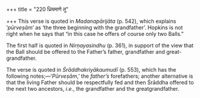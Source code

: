 +++
title = "220 ध्रियमाणे तु"

+++
This verse is quoted in *Madanapārijāta* (p. 542), which explains
‘*pūrveṣām*’ as ‘the three beginning with the grandfather’. Hopkins is
not right when he says that “in this case he offers of course only two
Balls.”

The first half is quoted in *Nirṇayasindhu* (p. 361), in support of the
view that the Ball should be offered to the Father’s father, grandfather
and great-grandfather.

The verse is quoted in *Śrāddhakriyākaumudī* (p. 553), which has the
following notes;—‘*Pūrveṣām*,’ the *father’s* forefathers; another
alternative is that the living Father should be respectfully fed and
then Śrāddha offered to the next two ancestors, *i.e*., the grandfather
and the greatgrandfather.



